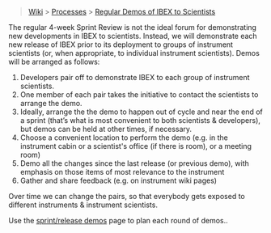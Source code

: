 > [Wiki](Home) > [Processes](Processes) > [Regular Demos of IBEX to Scientists](Regular-Demos-of-IBEX-to-Scientists)

The regular 4-week Sprint Review is not the ideal forum for demonstrating new developments in IBEX to scientists. Instead, we will demonstrate each new release of IBEX prior to its deployment to groups of instrument scientists (or, when appropriate, to individual instrument scientists).  Demos will be arranged as follows:
1. Developers pair off to demonstrate IBEX to each group of instrument scientists.  
1. One member of each pair takes the initiative to contact the scientists to arrange the demo.  
1. Ideally, arrange the the demo to happen out of cycle and near the end of a sprint (that’s what is most convenient to both scientists & developers), but demos can be held at other times, if necessary.
1. Choose a convenient location to perform the demo (e.g. in the instrument cabin or a scientist's office (if there is room), or a meeting room)
1. Demo all the changes since the last release (or previous demo), with emphasis on those items of most relevance to the instrument
1. Gather and share feedback (e.g. on instrument wiki pages)

Over time we can change the pairs, so that everybody gets exposed to different instruments & instrument scientists.

Use the [sprint/release demos](https://github.com/ISISComputingGroup/IBEX/wiki/Timetable-for-sprint-demos) page to plan each round of demos..

